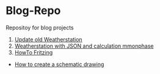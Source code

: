 # Blog-Repo
Repositoy for blog projects

1.	[Update old Weatherstation](https://github.com/M3taKn1ght/Blog-Repo/tree/master/Weatherstation/Weatherstation_old_update)
2.	[Weatherstation with JSON and calculation mmonphase](https://github.com/M3taKn1ght/Blog-Repo/tree/master/Weatherstation/Weatherstation_JSON_moonphase)
3.	[HowTo Fritzing](https://github.com/M3taKn1ght/Blog-Repo/tree/master/HowTo_Fritzing)
  -	[How to create a schematic drawing](https://github.com/M3taKn1ght/Blog-Repo/tree/master/HowTo_Fritzing/Part_1)
